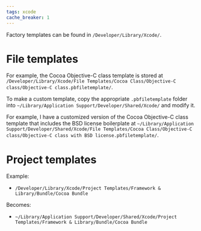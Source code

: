 ```yaml
---
tags: xcode
cache_breaker: 1
---
```


Factory templates can be found in `/Developer/Library/Xcode/`.

# File templates

For example, the Cocoa Objective-C class template is stored at `/Developer/Library/Xcode/File Templates/Cocoa Class/Objective-C class/Objective-C class.pbfiletemplate/`.

To make a custom template, copy the appropriate `.pbfiletemplate` folder into `~/Library/Application Support/Developer/Shared/Xcode/` and modify it.

For example, I have a customized version of the Cocoa Objective-C class template that includes the BSD license boilerplate at `~/Library/Application Support/Developer/Shared/Xcode/File Templates/Cocoa Class/Objective-C class/Objective-C class with BSD license.pbfiletemplate/`.

# Project templates

Example:

-   `/Developer/Library/Xcode/Project Templates/Framework & Library/Bundle/Cocoa Bundle`

Becomes:

-   `~/Library/Application Support/Developer/Shared/Xcode/Project Templates/Framework & Library/Bundle/Cocoa Bundle`

